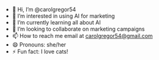 - 👋 Hi, I’m @carolgregor54
- 👀 I’m interested in using AI for marketing
- 🌱 I’m currently learning all about AI
- 💞️ I’m looking to collaborate on marketing campaigns
- 📫 How to reach me email at carolgregor54@gmail.com
- 😄 Pronouns: she/her
- ⚡ Fun fact: I love cats!

<!---
carolgregor54/carolgregor54 is a ✨ special ✨ repository because its `README.md` (this file) appears on your GitHub profile.
You can click the Preview link to take a look at your changes.
--->

